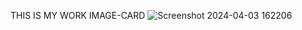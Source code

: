THIS IS MY WORK IMAGE-CARD
![Screenshot 2024-04-03 162206](https://github.com/dannncode/image-card/assets/110661011/46252b58-3802-47b6-b732-66c1323ceb74)
